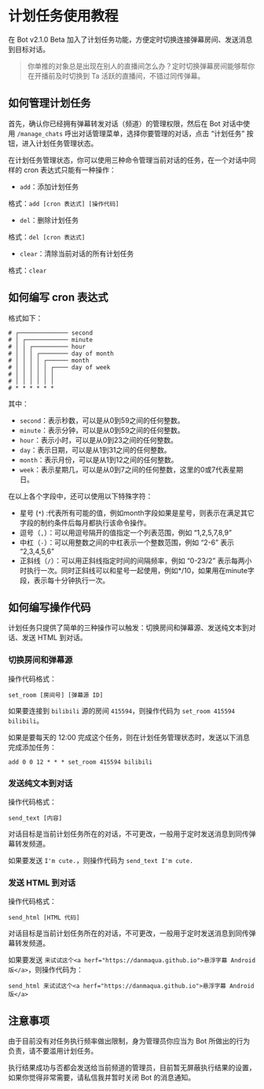 # 计划任务使用教程

在 Bot v2.1.0 Beta 加入了计划任务功能，方便定时切换连接弹幕房间、发送消息到目标对话。

> 你单推的对象总是出现在别人的直播间怎么办？定时切换弹幕房间能够帮你在开播前及时切换到 Ta 活跃的直播间，不错过同传弹幕。

## 如何管理计划任务

首先，确认你已经拥有弹幕转发对话（频道）的管理权限，然后在 Bot 对话中使用 `/manage_chats` 呼出对话管理菜单，选择你要管理的对话，点击 “计划任务” 按钮，进入计划任务管理状态。

在计划任务管理状态，你可以使用三种命令管理当前对话的任务，在一个对话中同样的 cron 表达式只能有一种操作：

- `add`：添加计划任务

格式：`add [cron 表达式] [操作代码]`

- `del`：删除计划任务

格式：`del [cron 表达式]`

- `clear`：清除当前对话的所有计划任务

格式：`clear`

## 如何编写 cron 表达式

格式如下：

```
# ┌────────────── second
# │ ┌──────────── minute
# │ │ ┌────────── hour
# │ │ │ ┌──────── day of month
# │ │ │ │ ┌────── month
# │ │ │ │ │ ┌──── day of week
# │ │ │ │ │ │
# │ │ │ │ │ │
# * * * * * *
```

其中：

- `second`：表示秒数，可以是从0到59之间的任何整数。
- `minute`：表示分钟，可以是从0到59之间的任何整数。
- `hour`：表示小时，可以是从0到23之间的任何整数。
- `day`：表示日期，可以是从1到31之间的任何整数。
- `month`：表示月份，可以是从1到12之间的任何整数。
- `week`：表示星期几，可以是从0到7之间的任何整数，这里的0或7代表星期日。

在以上各个字段中，还可以使用以下特殊字符：

- 星号 (`*`) :代表所有可能的值，例如month字段如果是星号，则表示在满足其它字段的制约条件后每月都执行该命令操作。
- 逗号（`,`）：可以用逗号隔开的值指定一个列表范围，例如 “1,2,5,7,8,9”
- 中杠（`-`）：可以用整数之间的中杠表示一个整数范围，例如 “2-6” 表示 “2,3,4,5,6”
- 正斜线（`/`）：可以用正斜线指定时间的间隔频率，例如 “0-23/2” 表示每两小时执行一次。同时正斜线可以和星号一起使用，例如*/10，如果用在minute字段，表示每十分钟执行一次。

## 如何编写操作代码

计划任务只提供了简单的三种操作可以触发：切换房间和弹幕源、发送纯文本到对话、发送 HTML 到对话。

### 切换房间和弹幕源

操作代码格式：

```
set_room [房间号] [弹幕源 ID]
```

如果要连接到 `bilibili` 源的房间 `415594`，则操作代码为 `set_room 415594 bilibili`。

如果是要每天的 12:00 完成这个任务，则在计划任务管理状态时，发送以下消息完成添加任务：

```
add 0 0 12 * * * set_room 415594 bilibili
```

### 发送纯文本到对话

操作代码格式：

```
send_text [内容]
```

对话目标是当前计划任务所在的对话，不可更改，一般用于定时发送消息到同传弹幕转发频道。

如果要发送 `I'm cute.`，则操作代码为 `send_text I'm cute.`

### 发送 HTML 到对话

操作代码格式：

```
send_html [HTML 代码]
```

对话目标是当前计划任务所在的对话，不可更改，一般用于定时发送消息到同传弹幕转发频道。

如果要发送 `来试试这个<a herf="https://danmaqua.github.io">悬浮字幕 Android 版</a>`，则操作代码为：

```
send_html 来试试这个<a herf="https://danmaqua.github.io">悬浮字幕 Android 版</a>
````

## 注意事项

由于目前没有对任务执行频率做出限制，身为管理员你应当为 Bot 所做出的行为负责，请不要滥用计划任务。

执行结果成功与否都会发送给当前频道的管理员，目前暂无屏蔽执行结果的设置，如果你觉得非常需要，请私信我并暂时关闭 Bot 的消息通知。

